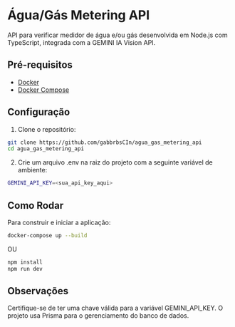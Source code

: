 # Água/Gás Metering API

API para verificar medidor de água e/ou gás desenvolvida em Node.js com TypeScript, integrada com a GEMINI IA Vision API.

## Pré-requisitos

- [Docker](https://www.docker.com/get-started)
- [Docker Compose](https://docs.docker.com/compose/install/)

## Configuração

1. Clone o repositório:

```bash
git clone https://github.com/gabbrbsCIn/agua_gas_metering_api
cd agua_gas_metering_api
```

2. Crie um arquivo .env na raiz do projeto com a seguinte variável de ambiente:
  
```bash
GEMINI_API_KEY=<sua_api_key_aqui>
```

## Como Rodar
Para construir e iniciar a aplicação:
```bash
docker-compose up --build
```

OU

```bash
npm install
npm run dev
```

## Observações
Certifique-se de ter uma chave válida para a variável GEMINI_API_KEY.
O projeto usa Prisma para o gerenciamento do banco de dados.
